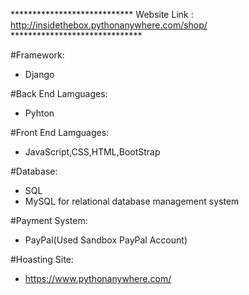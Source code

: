 
**************************** Website Link : http://insidethebox.pythonanywhere.com/shop/  ******************************



#Framework:
   * Django
   
   
#Back End Lamguages:
  * Pyhton
  
  
#Front End Lamguages:
  * JavaScript,CSS,HTML,BootStrap
  
 
#Database:
   * SQL
   * MySQL for relational database management system
   
   
   
#Payment System:
   * PayPal(Used Sandbox PayPal Account)
   
   
#Hoasting Site:
   * https://www.pythonanywhere.com/

 


